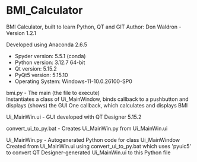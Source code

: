 # BMI_Calculator
BMI Calculator, built to learn Python, QT and GIT
Author: Don Waldron - Version 1.2.1

Developed using Anaconda 2.6.5 
* Spyder version: 5.5.1  (conda)
* Python version: 3.12.7 64-bit
* Qt version: 5.15.2
* PyQt5 version: 5.15.10
* Operating System: Windows-11-10.0.26100-SP0

bmi.py               - The main (the file to execute)                       
                       Instantiates a class of Ui_MainWindow, binds callback 
                       to a pushbutton and displays (shows) the GUI
                       One callback, which calculates and displays BMI

Ui_MainWin.ui        - GUI developed with QT Designer 5.15.2

convert_ui_to_py.bat - Creates Ui_MainWin.py from Ui_MainWin.ui 

Ui_MainWin.py        - Autogenerated Python code for class Ui_MainWindow
                       Created from Ui_MainWin.ui using convert_ui_to_py.bat
                       which uses 'pyuic5' to convert QT Designer-generated 
                       Ui_MainWin.ui to this Python file
